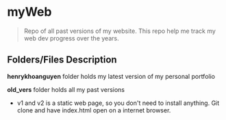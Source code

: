 # myWeb
> Repo of all past versions of my website. This repo help me track my web dev progress over the years.

## Folders/Files Description
**henrykhoanguyen** folder holds my latest version of my personal portfolio

**old_vers** folder holds all my past versions
  - v1 and v2 is a static web page, so you don't need to install anything. Git clone and have index.html open on a internet browser.
